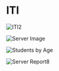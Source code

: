 # ITI


![ITI2](https://user-images.githubusercontent.com/126327548/225103659-043cfe3f-a2ba-4f8d-b0d1-7fce2bef2c0f.png)



![Server Image](https://user-images.githubusercontent.com/126327548/225103941-1ff53672-3d25-40db-8e78-8860cb468ec0.png)


![Students by Age](https://user-images.githubusercontent.com/126327548/225103993-7278c2f4-0dfb-4df8-b7d2-6ee59918213f.png)


![Server Report8](https://user-images.githubusercontent.com/126327548/225104105-da85752c-63e1-4ee7-a8d5-623c6f0a4e67.png)
